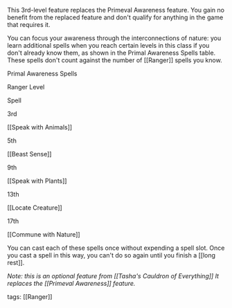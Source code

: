 This 3rd-level feature replaces the Primeval Awareness feature. You gain no benefit from the replaced feature and don't qualify for anything in the game that requires it.

You can focus your awareness through the interconnections of nature: you learn additional spells when you reach certain levels in this class if you don't already know them, as shown in the Primal Awareness Spells table. These spells don't count against the number of [[Ranger]] spells you know.

Primal Awareness Spells

Ranger Level

Spell

3rd

[[Speak with Animals]]

5th

[[Beast Sense]]

9th

[[Speak with Plants]]

13th

[[Locate Creature]]

17th

[[Commune with Nature]]

You can cast each of these spells once without expending a spell slot. Once you cast a spell in this way, you can't do so again until you finish a [[long rest]].

*Note: this is an optional feature from [[Tasha's Cauldron of Everything]]*
*It replaces the [[Primeval Awareness]] feature.*

tags: [[Ranger]]